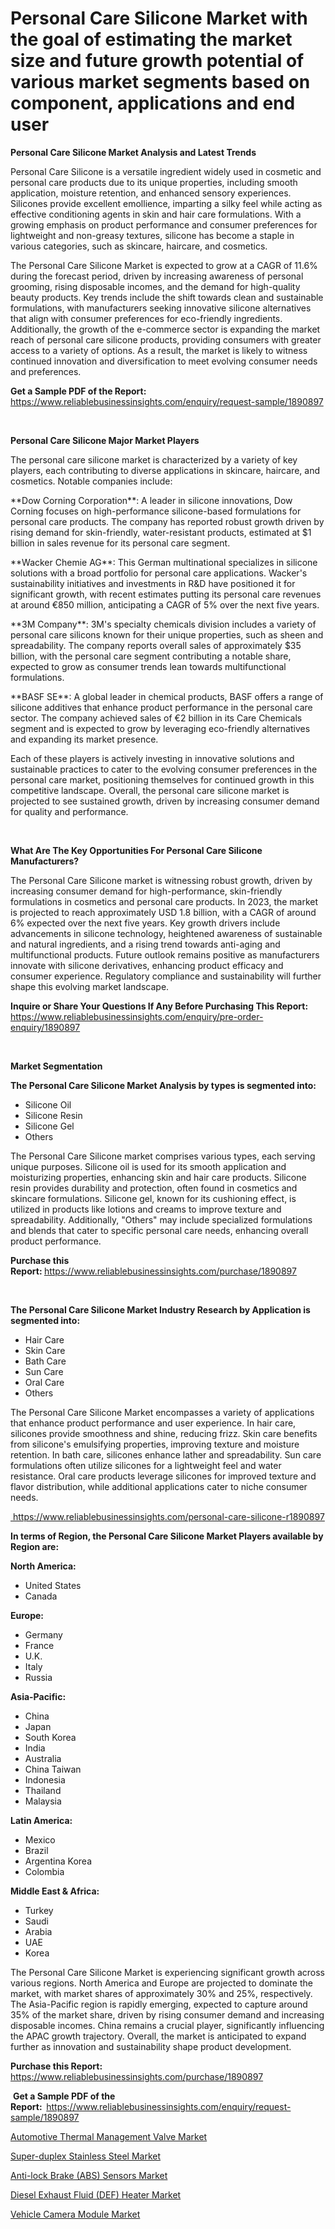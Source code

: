 <p><h1>Personal Care Silicone Market with the goal of estimating the market size and future growth potential of various market segments based on component, applications and end user</h1></p><p><strong>Personal Care Silicone Market Analysis and Latest Trends</strong></p>
<p><p>Personal Care Silicone is a versatile ingredient widely used in cosmetic and personal care products due to its unique properties, including smooth application, moisture retention, and enhanced sensory experiences. Silicones provide excellent emollience, imparting a silky feel while acting as effective conditioning agents in skin and hair care formulations. With a growing emphasis on product performance and consumer preferences for lightweight and non-greasy textures, silicone has become a staple in various categories, such as skincare, haircare, and cosmetics.</p><p>The Personal Care Silicone Market is expected to grow at a CAGR of 11.6% during the forecast period, driven by increasing awareness of personal grooming, rising disposable incomes, and the demand for high-quality beauty products. Key trends include the shift towards clean and sustainable formulations, with manufacturers seeking innovative silicone alternatives that align with consumer preferences for eco-friendly ingredients. Additionally, the growth of the e-commerce sector is expanding the market reach of personal care silicone products, providing consumers with greater access to a variety of options. As a result, the market is likely to witness continued innovation and diversification to meet evolving consumer needs and preferences.</p></p>
<p><strong>Get a Sample PDF of the Report:&nbsp;</strong> <a href="https://www.reliablebusinessinsights.com/enquiry/request-sample/1890897?utm_campaign=2174&utm_medium=2&utm_source=Github&utm_content=ia&utm_term=04022025&utm_id=personal-care-silicone">https://www.reliablebusinessinsights.com/enquiry/request-sample/1890897</a></p>
<p>&nbsp;</p>
<p><strong>Personal Care Silicone Major Market Players</strong></p>
<p><p>The personal care silicone market is characterized by a variety of key players, each contributing to diverse applications in skincare, haircare, and cosmetics. Notable companies include:</p><p>**Dow Corning Corporation**: A leader in silicone innovations, Dow Corning focuses on high-performance silicone-based formulations for personal care products. The company has reported robust growth driven by rising demand for skin-friendly, water-resistant products, estimated at $1 billion in sales revenue for its personal care segment.</p><p>**Wacker Chemie AG**: This German multinational specializes in silicone solutions with a broad portfolio for personal care applications. Wacker's sustainability initiatives and investments in R&D have positioned it for significant growth, with recent estimates putting its personal care revenues at around €850 million, anticipating a CAGR of 5% over the next five years.</p><p>**3M Company**: 3M's specialty chemicals division includes a variety of personal care silicons known for their unique properties, such as sheen and spreadability. The company reports overall sales of approximately $35 billion, with the personal care segment contributing a notable share, expected to grow as consumer trends lean towards multifunctional formulations.</p><p>**BASF SE**: A global leader in chemical products, BASF offers a range of silicone additives that enhance product performance in the personal care sector. The company achieved sales of €2 billion in its Care Chemicals segment and is expected to grow by leveraging eco-friendly alternatives and expanding its market presence.</p><p>Each of these players is actively investing in innovative solutions and sustainable practices to cater to the evolving consumer preferences in the personal care market, positioning themselves for continued growth in this competitive landscape. Overall, the personal care silicone market is projected to see sustained growth, driven by increasing consumer demand for quality and performance.</p></p>
<p>&nbsp;</p>
<p><strong>What Are The Key Opportunities For Personal Care Silicone Manufacturers?</strong></p>
<p><p>The Personal Care Silicone market is witnessing robust growth, driven by increasing consumer demand for high-performance, skin-friendly formulations in cosmetics and personal care products. In 2023, the market is projected to reach approximately USD 1.8 billion, with a CAGR of around 6% expected over the next five years. Key growth drivers include advancements in silicone technology, heightened awareness of sustainable and natural ingredients, and a rising trend towards anti-aging and multifunctional products. Future outlook remains positive as manufacturers innovate with silicone derivatives, enhancing product efficacy and consumer experience. Regulatory compliance and sustainability will further shape this evolving market landscape.</p></p>
<p><strong>Inquire or Share Your Questions If Any Before Purchasing This Report:</strong> <a href="https://www.reliablebusinessinsights.com/enquiry/pre-order-enquiry/1890897?utm_campaign=2174&utm_medium=2&utm_source=Github&utm_content=ia&utm_term=04022025&utm_id=personal-care-silicone">https://www.reliablebusinessinsights.com/enquiry/pre-order-enquiry/1890897</a></p>
<p>&nbsp;</p>
<p><strong>Market Segmentation</strong></p>
<p><strong>The Personal Care Silicone Market Analysis by types is segmented into:</strong></p>
<p><ul><li>Silicone Oil</li><li>Silicone Resin</li><li>Silicone Gel</li><li>Others</li></ul></p>
<p><p>The Personal Care Silicone market comprises various types, each serving unique purposes. Silicone oil is used for its smooth application and moisturizing properties, enhancing skin and hair care products. Silicone resin provides durability and protection, often found in cosmetics and skincare formulations. Silicone gel, known for its cushioning effect, is utilized in products like lotions and creams to improve texture and spreadability. Additionally, "Others" may include specialized formulations and blends that cater to specific personal care needs, enhancing overall product performance.</p></p>
<p><strong>Purchase this Report:&nbsp;</strong><a href="https://www.reliablebusinessinsights.com/purchase/1890897?utm_campaign=2174&utm_medium=2&utm_source=Github&utm_content=ia&utm_term=04022025&utm_id=personal-care-silicone">https://www.reliablebusinessinsights.com/purchase/1890897</a></p>
<p>&nbsp;</p>
<p><strong>The Personal Care Silicone Market Industry Research by Application is segmented into:</strong></p>
<p><ul><li>Hair Care</li><li>Skin Care</li><li>Bath Care</li><li>Sun Care</li><li>Oral Care</li><li>Others</li></ul></p>
<p><p>The Personal Care Silicone Market encompasses a variety of applications that enhance product performance and user experience. In hair care, silicones provide smoothness and shine, reducing frizz. Skin care benefits from silicone's emulsifying properties, improving texture and moisture retention. In bath care, silicones enhance lather and spreadability. Sun care formulations often utilize silicones for a lightweight feel and water resistance. Oral care products leverage silicones for improved texture and flavor distribution, while additional applications cater to niche consumer needs.</p></p>
<p><a href="https://www.reliablebusinessinsights.com/personal-care-silicone-r1890897?utm_campaign=2174&utm_medium=2&utm_source=Github&utm_content=ia&utm_term=04022025&utm_id=personal-care-silicone">&nbsp;https://www.reliablebusinessinsights.com/personal-care-silicone-r1890897</a></p>
<p><strong>In terms of Region, the Personal Care Silicone Market Players available by Region are:</strong></p>
<p>
    <p> <strong> North America: </strong>
        <ul>
            <li>United States</li>
            <li>Canada</li>
        </ul>
        </p> 
    <p> <strong> Europe: </strong>
        <ul>
            <li>Germany</li>
            <li>France</li>
            <li>U.K.</li>
            <li>Italy</li>
            <li>Russia</li>
        </ul>
        </p> 
    <p> <strong> Asia-Pacific: </strong>
        <ul>
            <li>China</li>
            <li>Japan</li>
            <li>South Korea</li>
            <li>India</li>
            <li>Australia</li>
            <li>China Taiwan</li>
            <li>Indonesia</li>
            <li>Thailand</li>
            <li>Malaysia</li>
        </ul>
        </p> 
    <p> <strong> Latin America: </strong>
        <ul>
            <li>Mexico</li>
            <li>Brazil</li>
            <li>Argentina Korea</li>
            <li>Colombia</li>
        </ul>
        </p> 
    <p> <strong> Middle East & Africa: </strong>
        <ul>
            <li>Turkey</li>
            <li>Saudi</li>
            <li>Arabia</li>
            <li>UAE</li>
            <li>Korea</li>
        </ul>
    </p>
    </p>
<p><p>The Personal Care Silicone Market is experiencing significant growth across various regions. North America and Europe are projected to dominate the market, with market shares of approximately 30% and 25%, respectively. The Asia-Pacific region is rapidly emerging, expected to capture around 35% of the market share, driven by rising consumer demand and increasing disposable incomes. China remains a crucial player, significantly influencing the APAC growth trajectory. Overall, the market is anticipated to expand further as innovation and sustainability shape product development.</p></p>
<p><strong>Purchase this Report: </strong><a href="https://www.reliablebusinessinsights.com/purchase/1890897?utm_campaign=2174&utm_medium=2&utm_source=Github&utm_content=ia&utm_term=04022025&utm_id=personal-care-silicone">https://www.reliablebusinessinsights.com/purchase/1890897</a></p>
<p>&nbsp;<strong>Get a Sample PDF of the Report:&nbsp;&nbsp;</strong><a href="https://www.reliablebusinessinsights.com/enquiry/request-sample/1890897?utm_campaign=2174&utm_medium=2&utm_source=Github&utm_content=ia&utm_term=04022025&utm_id=personal-care-silicone">https://www.reliablebusinessinsights.com/enquiry/request-sample/1890897</a></p>
<p><strong></strong></p>
<p><p><a href="https://www.linkedin.com/pulse/comprehensive-automotive-thermal-management-valve-report-yocne?utm_campaign=2174&utm_medium=2&utm_source=Github&utm_content=ia&utm_term=04022025&utm_id=personal-care-silicone">Automotive Thermal Management Valve Market</a></p><p><a href="https://github.com/rosamariarocque98/Market-Research-Report-List-1/blob/main/super-duplex-stainless-steel-market.md?utm_campaign=2174&utm_medium=2&utm_source=Github&utm_content=ia&utm_term=04022025&utm_id=personal-care-silicone">Super-duplex Stainless Steel Market</a></p><p><a href="https://www.linkedin.com/pulse/astudy-onthe-global-anti-lock-brake-abs-sensors-market-vshhc?utm_campaign=2174&utm_medium=2&utm_source=Github&utm_content=ia&utm_term=04022025&utm_id=personal-care-silicone">Anti-lock Brake (ABS) Sensors Market</a></p><p><a href="https://www.linkedin.com/pulse/comprehensive-analysis-diesel-exhaust-fluid-def-heater-iwpcc?utm_campaign=2174&utm_medium=2&utm_source=Github&utm_content=ia&utm_term=04022025&utm_id=personal-care-silicone">Diesel Exhaust Fluid (DEF) Heater Market</a></p><p><a href="https://www.linkedin.com/pulse/market-trends-report-analyzing-vehicle-camera-module-c9mve?utm_campaign=2174&utm_medium=2&utm_source=Github&utm_content=ia&utm_term=04022025&utm_id=personal-care-silicone">Vehicle Camera Module Market</a></p></p>